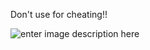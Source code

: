 Don't use for cheating!!

![enter image description here](https://blogger.googleusercontent.com/img/b/R29vZ2xl/AVvXsEh2BrCYO8UpHPkinWfvlKH231RY8p0-QJeDNjhyphenhyphenNqANqaIwOpeoKvKREYg3B-i9wVOOp2waSQ0a6FmbEsEoW1w_c2PcXwoPspu89GsDPYbTKf909hEti92aTTdKU53m4oi6QHJ_ey3r3e6yD1CE7etsBExj0YK7EPjCboQPRbQ9_IY83w11JYHV4kRfg5TI/)
